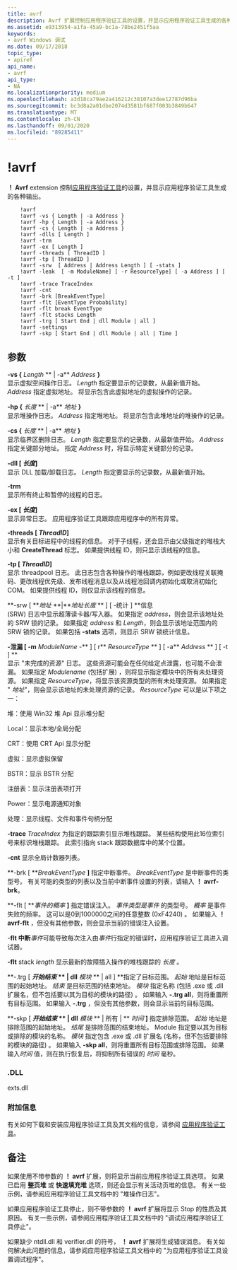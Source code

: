 ```yaml
---
title: avrf
description: Avrf 扩展控制应用程序验证工具的设置，并显示应用程序验证工具生成的各种输出。
ms.assetid: e9313954-a1fa-45a9-bc1a-78be2451f5aa
keywords:
- avrf Windows 调试
ms.date: 09/17/2018
topic_type:
- apiref
api_name:
- avrf
api_type:
- NA
ms.localizationpriority: medium
ms.openlocfilehash: a3d18ca79ae2a416212c38107a3dee12787d96ba
ms.sourcegitcommit: bc3d8a2a01dbe2074d3581bf687f003b3849b647
ms.translationtype: MT
ms.contentlocale: zh-CN
ms.lasthandoff: 09/01/2020
ms.locfileid: "89285411"
---
```

# <a name="avrf"></a>!avrf


**！ Avrf** extension 控制[应用程序验证工具](../devtest/application-verifier.md)的设置，并显示应用程序验证工具生成的各种输出。

```dbgcmd
    !avrf
    !avrf -vs { Length | -a Address }
    !avrf -hp { Length | -a Address }
    !avrf -cs { Length | -a Address }
    !avrf -dlls [ Length ]
    !avrf -trm
    !avrf -ex [ Length ] 
    !avrf -threads [ ThreadID ]
    !avrf -tp [ ThreadID ]
    !avrf -srw  [ Address | Address Length ] [ -stats ]
    !avrf -leak  [ -m ModuleName] [ -r ResourceType] [ -a Address ] [ -t ]
    !avrf -trace TraceIndex 
    !avrf -cnt
    !avrf -brk [BreakEventType]  
    !avrf -flt [EventType Probability] 
    !avrf -flt break EventType 
    !avrf -flt stacks Length 
    !avrf -trg [ Start End | dll Module | all ] 
    !avrf -settings 
    !avrf -skp [ Start End | dll Module | all | Time ] 
```

## <a name="span-idddk__avrf_dbgspanspan-idddk__avrf_dbgspanparameters"></a><span id="ddk__avrf_dbg"></span><span id="DDK__AVRF_DBG"></span>参数


<span id="-vs___Length___-a_Address__"></span><span id="-vs___length___-a_address__"></span><span id="-VS___LENGTH___-A_ADDRESS__"></span>**-vs {** *Length* ** \| -a** *Address* **}**  
显示虚拟空间操作日志。 *Length* 指定要显示的记录数，从最新值开始。 *Address* 指定虚拟地址。 将显示包含此虚拟地址的虚拟操作的记录。

<span id="-hp___Length___-a_Address__"></span><span id="-hp___length___-a_address__"></span><span id="-HP___LENGTH___-A_ADDRESS__"></span>**-hp {** *长度* ** \| -a** *地址* **}**  
显示堆操作日志。 *Address* 指定堆地址。 将显示包含此堆地址的堆操作的记录。

<span id="-cs___Length___-a_Address__"></span><span id="-cs___length___-a_address__"></span><span id="-CS___LENGTH___-A_ADDRESS__"></span>**-cs {** *长度* ** \| -a** *地址* **}**  
显示临界区删除日志。 *Length* 指定要显示的记录数，从最新值开始。 *Address* 指定关键部分地址。 指定 *Address* 时，将显示特定关键部分的记录。

<span id="-dlls___Length__"></span><span id="-dlls___length__"></span><span id="-DLLS___LENGTH__"></span>**-dll \[ ***长度***\]**  
显示 DLL 加载/卸载日志。 *Length* 指定要显示的记录数，从最新值开始。

<span id="-trm"></span><span id="-TRM"></span>**-trm**  
显示所有终止和暂停的线程的日志。

<span id="-ex___Length__"></span><span id="-ex___length__"></span><span id="-EX___LENGTH__"></span>**-ex \[ ***长度***\]**  
显示异常日志。 应用程序验证工具跟踪应用程序中的所有异常。

<span id="-threads___ThreadID__"></span><span id="-threads___threadid__"></span><span id="-THREADS___THREADID__"></span>**-threads \[ ***ThreadID***\]**  
显示有关目标进程中的线程的信息。 对于子线程，还会显示由父级指定的堆栈大小和 **CreateThread** 标志。 如果提供线程 ID，则只显示该线程的信息。

<span id="-tp___ThreadID___"></span><span id="-tp___threadid___"></span><span id="-TP___THREADID___"></span>**-tp \[ ***ThreadID***\]**   
显示 threadpool 日志。 此日志包含各种操作的堆栈跟踪，例如更改线程关联掩码、更改线程优先级、发布线程消息以及从线程池回调内初始化或取消初始化 COM。 如果提供线程 ID，则仅显示该线程的信息。

<span id="-srw____Address___Address_Length_____-stats___"></span><span id="-srw____address___address_length_____-stats___"></span><span id="-SRW____ADDRESS___ADDRESS_LENGTH_____-STATS___"></span>**-srw \[ ***地址* **\|***地址长度* ** \] \[ -统计 \] **信息   
 (SRW) 日志中显示超薄读卡器/写入器。 如果指定 *address*，则会显示该地址处的 SRW 锁的记录。 如果指定 *address* 和 *Length*，则会显示该地址范围内的 SRW 锁的记录。 如果包括 **-stats** 选项，则显示 SRW 锁统计信息。

<span id="-leak___-m_ModuleName____-r_ResourceType____-a_Address_____-t___"></span><span id="-leak___-m_modulename____-r_resourcetype____-a_address_____-t___"></span><span id="-LEAK___-M_MODULENAME____-R_RESOURCETYPE____-A_ADDRESS_____-T___"></span>**-泄漏 \[ -m** <em>ModuleName</em> -** \] \[ r** <em>ResourceType</em> ** \] \[ -a** *Address* ** \] \[ -t \] **   
显示 "未完成的资源" 日志。 这些资源可能会在任何给定点泄露，也可能不会泄漏。 如果指定 *Modulename* (包括扩展) ，则将显示指定模块中的所有未处理资源。 如果指定 *ResourceType*，将显示该资源类型的所有未处理资源。 如果指定 " *地址*"，则会显示该地址的未处理资源的记录。 *ResourceType* 可以是以下项之一：

堆：使用 Win32 堆 Api 显示堆分配

Local：显示本地/全局分配

CRT：使用 CRT Api 显示分配

虚拟：显示虚拟保留

BSTR：显示 BSTR 分配

注册表：显示注册表项打开

Power：显示电源通知对象

处理：显示线程、文件和事件句柄分配

<span id="-trace_TraceIndex"></span><span id="-trace_traceindex"></span><span id="-TRACE_TRACEINDEX"></span>**-trace** *TraceIndex* 为指定的跟踪索引显示堆栈跟踪。 某些结构使用此16位索引号来标识堆栈跟踪。 此索引指向 stack 跟踪数据库中的某个位置。

<span id="-cnt"></span><span id="-CNT"></span>**-cnt** 显示全局计数器列表。

<span id="-brk___BreakEventType__"></span><span id="-brk___breakeventtype__"></span><span id="-BRK___BREAKEVENTTYPE__"></span>**-brk \[ ***BreakEventType* **\]** 指定中断事件。 *BreakEventType* 是中断事件的类型号。 有关可能的类型的列表以及当前中断事件设置的列表，请输入 **！ avrf-brk**。

<span id="-flt___EventType_Probability__"></span><span id="-flt___eventtype_probability__"></span><span id="-FLT___EVENTTYPE_PROBABILITY__"></span>**-flt \[ ***事件的概率* **\]** 指定错误注入。 *事件类型是事件* 的类型号。 *概率* 是事件失败的频率。 这可以是0到1000000之间的任意整数 (0xF4240) 。 如果输入 **！ avrf-flt** ，但没有其他参数，则会显示当前的错误注入设置。

<span id="-flt_break_EventType"></span><span id="-flt_break_eventtype"></span><span id="-FLT_BREAK_EVENTTYPE"></span>-**flt 中断***事件*可能导致每次注入由*事件*行指定的错误时，应用程序验证工具进入调试器。

<span id="-flt_stacks_Length"></span><span id="-flt_stacks_length"></span><span id="-FLT_STACKS_LENGTH"></span>**-flt** stack *length* 显示最新的故障插入操作的堆栈跟踪的 *长度* 。

<span id="-trg___Start_End___dll_Module___all____"></span><span id="-trg___start_end___dll_module___all____"></span><span id="-TRG___START_END___DLL_MODULE___ALL____"></span>**-.trg \[ ***开始结束* ** \| dll** *模块* ** \| all \] **指定了目标范围。 *起始* 地址是目标范围的起始地址。 *结束* 是目标范围的结束地址。 *模块* 指定名称 (包括 .exe 或 .dll 扩展名，但不包括要以其为目标的模块的路径) 。 如果输入 **-.trg all**，则将重置所有目标范围。 如果输入 **-.trg** ，但没有其他参数，则会显示当前的目标范围。

<span id="-skp___Start_End___dll_Module___all___Time____"></span><span id="-skp___start_end___dll_module___all___time____"></span><span id="-SKP___START_END___DLL_MODULE___ALL___TIME____"></span>**-skp \[ ***开始结束* ** \| dll** *模块* ** \| 所有 \| ** *时间* **\]** 指定排除范围。 *起始* 地址是排除范围的起始地址。 *结尾* 是排除范围的结束地址。 Module 指定要以其为目标或排除的模块的名称。 *模块* 指定包含 .exe 或 .dll 扩展名 (名称，但不包括要排除的模块的路径) 。 如果输入 **-skp all**，则将重置所有目标范围或排除范围。 如果输入*时间* 值，则在执行恢复后，将抑制所有错误的 *时间* 毫秒。

### <a name="span-iddllspanspan-iddllspandll"></a><span id="DLL"></span><span id="dll"></span>.DLL

exts.dll

### <a name="span-idadditional_informationspanspan-idadditional_informationspanspan-idadditional_informationspanadditional-information"></a><span id="Additional_Information"></span><span id="additional_information"></span><span id="ADDITIONAL_INFORMATION"></span>附加信息

有关如何下载和安装应用程序验证工具及其文档的信息，请参阅 [应用程序验证工具](../devtest/application-verifier.md)。

<a name="remarks"></a>备注
-------

如果使用不带参数的 **！ avrf** 扩展，则将显示当前应用程序验证工具选项。 如果已启用 **整页堆** 或 **快速填充堆** 选项，则还会显示有关活动页堆的信息。 有关一些示例，请参阅应用程序验证工具文档中的 "堆操作日志"。

如果应用程序验证工具停止，则不带参数的 **！ avrf** 扩展将显示 Stop 的性质及其原因。 有关一些示例，请参阅应用程序验证工具文档中的 "调试应用程序验证工具停止"。

如果缺少 ntdll.dll 和 verifier.dll 的符号， **！ avrf** 扩展将生成错误消息。 有关如何解决此问题的信息，请参阅应用程序验证工具文档中的 "为应用程序验证工具设置调试程序"。
